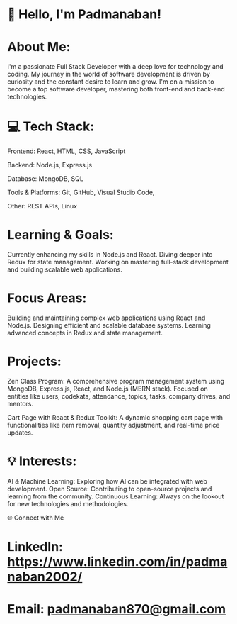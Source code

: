 # 👋 Hello, I'm Padmanaban! 

# About Me:
I'm a passionate Full Stack Developer with a deep love for technology and coding. 
My journey in the world of software development is driven by curiosity and the constant desire to learn and grow. 
I'm on a mission to become a top software developer, mastering both front-end and back-end technologies.

# 💻 Tech Stack:
Frontend: React, HTML, CSS, JavaScript

Backend: Node.js, Express.js

Database: MongoDB, SQL

Tools & Platforms: Git, GitHub, Visual Studio Code,

Other: REST APIs, Linux

# Learning & Goals:
Currently enhancing my skills in Node.js and React.
Diving deeper into Redux for state management.
Working on mastering full-stack development and building scalable web applications.

# Focus Areas:
Building and maintaining complex web applications using React and Node.js.
Designing efficient and scalable database systems.
Learning advanced concepts in Redux and state management.

# Projects:
Zen Class Program: A comprehensive program management system using MongoDB, Express.js, React, and Node.js (MERN stack). Focused on entities like users, codekata, attendance, topics, tasks, company drives, and mentors.

Cart Page with React & Redux Toolkit: A dynamic shopping cart page with functionalities like item removal, quantity adjustment, and real-time price updates.

# 💡 Interests:
AI & Machine Learning: Exploring how AI can be integrated with web development.
Open Source: Contributing to open-source projects and learning from the community.
Continuous Learning: Always on the lookout for new technologies and methodologies.

🌐 Connect with Me
# LinkedIn: https://www.linkedin.com/in/padmanaban2002/
# Email: padmanaban870@gmail.com


